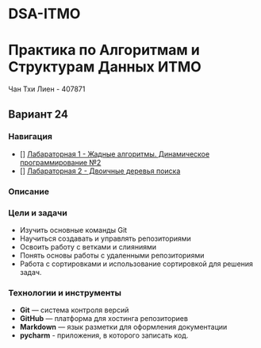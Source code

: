 # DSA-ITMO
# Практика по Алгоритмам и Cтруктурам Данных ИТМО 

Чан Тхи Лиен - 407871  
## Вариант 24

### Навигация
- [] [Лабараторная 1 - Жадные алгоритмы. Динамическое программирование №2 ](https://github.com/Tran16062002/DSA-ITMO/tree/main/lab1)
- [] [Лабараторная 2 - Двоичные деревья поиска ](https://github.com/Tran16062002/DSA-ITMO/tree/main/lab2)

### Описание 

### Цели и задачи

- Изучить основные команды Git
- Научиться создавать и управлять репозиториями
- Освоить работу с ветками и слияниями
- Понять основы работы с удаленными репозиториями
- Работа с сортировками и использование сортировкой для решения задач.

### Технологии и инструменты

- **Git** — система контроля версий
- **GitHub** — платформа для хостинга репозиториев
- **Markdown** — язык разметки для оформления документации
- **pycharm** - приложения, в которого записать код.



